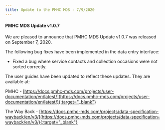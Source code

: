 ```yaml
---
title: Update to the PMHC MDS - 7/9/2020
---
```


#### PMHC MDS Update v1.0.7 ####

We are pleased to announce that PMHC MDS Update v1.0.7 was released on September 7, 2020.

The following bug fixes have been implemented in the data entry interface:
* Fixed a bug where service contacts and collection occasions were not sorted correctly.

The user guides have been updated to reflect these updates. They are available at:

PMHC - [https://docs.pmhc-mds.com/projects/user-documentation/en/latest/](https://docs.pmhc-mds.com/projects/user-documentation/en/latest/){:target="_blank"}

The Way Back - [https://docs.pmhc-mds.com/projects/data-specification-wayback/en/v3/](https://docs.pmhc-mds.com/projects/data-specification-wayback/en/v3/){:target="_blank"}
